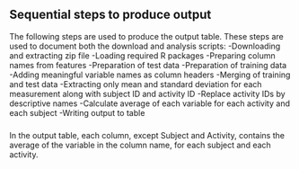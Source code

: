 ## Sequential steps to produce output
The following steps are used to produce the output table. These steps are used to
document both the download and analysis scripts:
-Downloading and extracting zip file
-Loading required R packages
-Preparing column names from features
-Preparation of test data
-Preparation of training data
-Adding meaningful variable names as column headers
-Merging of training and test data
-Extracting only mean and standard deviation for each measurement along with subject ID and activity ID
-Replace activity IDs by descriptive names
-Calculate average of each variable for each activity  and each subject
-Writing output to table
###
In the output table, each column, except Subject and Activity, contains the average of the variable in the 
column name, for each subject and each activity. 
